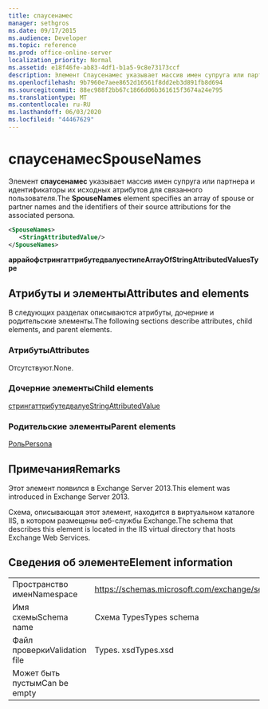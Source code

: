 ```yaml
---
title: спаусенамес
manager: sethgros
ms.date: 09/17/2015
ms.audience: Developer
ms.topic: reference
ms.prod: office-online-server
localization_priority: Normal
ms.assetid: e18f46fe-ab83-4df1-b1a5-9c8e73173ccf
description: Элемент Спаусенамес указывает массив имен супруга или партнера и идентификаторы их исходных атрибутов для связанного пользователя.
ms.openlocfilehash: 9b7960e7aee8652d16561f8dd2eb3d891fb8d694
ms.sourcegitcommit: 88ec988f2bb67c1866d06b361615f3674a24e795
ms.translationtype: MT
ms.contentlocale: ru-RU
ms.lasthandoff: 06/03/2020
ms.locfileid: "44467629"
---
```

# <a name="spousenames"></a><span data-ttu-id="f6698-103">спаусенамес</span><span class="sxs-lookup"><span data-stu-id="f6698-103">SpouseNames</span></span>

<span data-ttu-id="f6698-104">Элемент **спаусенамес** указывает массив имен супруга или партнера и идентификаторы их исходных атрибутов для связанного пользователя.</span><span class="sxs-lookup"><span data-stu-id="f6698-104">The **SpouseNames** element specifies an array of spouse or partner names and the identifiers of their source attributions for the associated persona.</span></span> 
  
```XML
<SpouseNames>
   <StringAttributedValue/>
</SpouseNames>
```

 <span data-ttu-id="f6698-105">**аррайофстрингаттрибутедвалуестипе**</span><span class="sxs-lookup"><span data-stu-id="f6698-105">**ArrayOfStringAttributedValuesType**</span></span>
## <a name="attributes-and-elements"></a><span data-ttu-id="f6698-106">Атрибуты и элементы</span><span class="sxs-lookup"><span data-stu-id="f6698-106">Attributes and elements</span></span>

<span data-ttu-id="f6698-107">В следующих разделах описываются атрибуты, дочерние и родительские элементы.</span><span class="sxs-lookup"><span data-stu-id="f6698-107">The following sections describe attributes, child elements, and parent elements.</span></span>
  
### <a name="attributes"></a><span data-ttu-id="f6698-108">Атрибуты</span><span class="sxs-lookup"><span data-stu-id="f6698-108">Attributes</span></span>

<span data-ttu-id="f6698-109">Отсутствуют.</span><span class="sxs-lookup"><span data-stu-id="f6698-109">None.</span></span>
  
### <a name="child-elements"></a><span data-ttu-id="f6698-110">Дочерние элементы</span><span class="sxs-lookup"><span data-stu-id="f6698-110">Child elements</span></span>

[<span data-ttu-id="f6698-111">стрингаттрибутедвалуе</span><span class="sxs-lookup"><span data-stu-id="f6698-111">StringAttributedValue</span></span>](stringattributedvalue.md)
  
### <a name="parent-elements"></a><span data-ttu-id="f6698-112">Родительские элементы</span><span class="sxs-lookup"><span data-stu-id="f6698-112">Parent elements</span></span>

[<span data-ttu-id="f6698-113">Роль</span><span class="sxs-lookup"><span data-stu-id="f6698-113">Persona</span></span>](persona.md)
  
## <a name="remarks"></a><span data-ttu-id="f6698-114">Примечания</span><span class="sxs-lookup"><span data-stu-id="f6698-114">Remarks</span></span>

<span data-ttu-id="f6698-115">Этот элемент появился в Exchange Server 2013.</span><span class="sxs-lookup"><span data-stu-id="f6698-115">This element was introduced in Exchange Server 2013.</span></span>
  
<span data-ttu-id="f6698-116">Схема, описывающая этот элемент, находится в виртуальном каталоге IIS, в котором размещены веб-службы Exchange.</span><span class="sxs-lookup"><span data-stu-id="f6698-116">The schema that describes this element is located in the IIS virtual directory that hosts Exchange Web Services.</span></span>
  
## <a name="element-information"></a><span data-ttu-id="f6698-117">Сведения об элементе</span><span class="sxs-lookup"><span data-stu-id="f6698-117">Element information</span></span>

|||
|:-----|:-----|
|<span data-ttu-id="f6698-118">Пространство имен</span><span class="sxs-lookup"><span data-stu-id="f6698-118">Namespace</span></span>  <br/> |https://schemas.microsoft.com/exchange/services/2006/types  <br/> |
|<span data-ttu-id="f6698-119">Имя схемы</span><span class="sxs-lookup"><span data-stu-id="f6698-119">Schema name</span></span>  <br/> |<span data-ttu-id="f6698-120">Схема Types</span><span class="sxs-lookup"><span data-stu-id="f6698-120">Types schema</span></span>  <br/> |
|<span data-ttu-id="f6698-121">Файл проверки</span><span class="sxs-lookup"><span data-stu-id="f6698-121">Validation file</span></span>  <br/> |<span data-ttu-id="f6698-122">Types. xsd</span><span class="sxs-lookup"><span data-stu-id="f6698-122">Types.xsd</span></span>  <br/> |
|<span data-ttu-id="f6698-123">Может быть пустым</span><span class="sxs-lookup"><span data-stu-id="f6698-123">Can be empty</span></span>  <br/> ||
   

